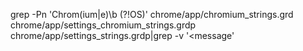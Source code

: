 grep -Pn 'Chrom(ium|e)\b (?!OS)' chrome/app/chromium_strings.grd chrome/app/settings_chromium_strings.grdp chrome/app/settings_strings.grdp|grep -v '<message' 
